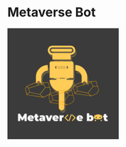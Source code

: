 #                  Metaverse Bot

<img src="MetaverseBot_logo_byCharlie.PNG" width="250" height="250">
